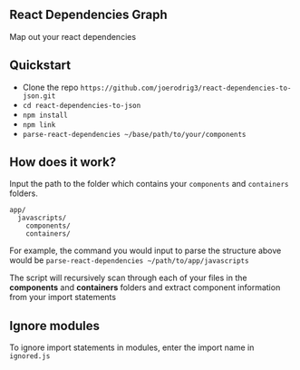 ## React Dependencies Graph
Map out your react dependencies

## Quickstart
- Clone the repo `https://github.com/joerodrig3/react-dependencies-to-json.git`
- `cd react-dependencies-to-json`
- `npm install`
- `npm link`
- `parse-react-dependencies ~/base/path/to/your/components`

## How does it work?
Input the path to the folder which contains your `components` and `containers`
folders.
```
app/
  javascripts/
    components/
    containers/
```

For example, the command you would input to parse the structure above would be `parse-react-dependencies ~/path/to/app/javascripts`

The script will recursively scan through each of your files in the **components** and
**containers** folders and extract component information from your import statements

## Ignore modules
To ignore import statements in modules, enter the import name in `ignored.js`
